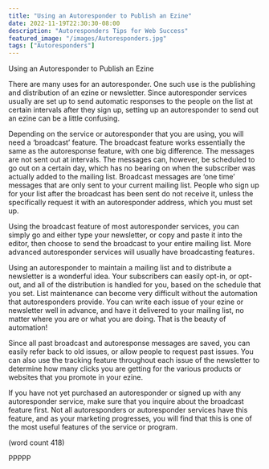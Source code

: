 ```yaml
---
title: "Using an Autoresponder to Publish an Ezine"
date: 2022-11-19T22:30:30-08:00
description: "Autoresponders Tips for Web Success"
featured_image: "/images/Autoresponders.jpg"
tags: ["Autoresponders"]
---
```


Using an Autoresponder to Publish an Ezine

There are many uses for an autoresponder. One 
such use is the publishing and distribution of an 
ezine or newsletter. Since autoresponder services
usually are set up to send automatic responses to 
the people on the list at certain intervals after they 
sign up, setting up an autoresponder to send out an 
ezine can be a little confusing.

Depending on the service or autoresponder that you 
are using, you will need a ‘broadcast’ feature. The 
broadcast feature works essentially the same as the 
autoresponse feature, with one big difference. The 
messages are not sent out at intervals. The 
messages can, however, be scheduled to go out on 
a certain day, which has no bearing on when the 
subscriber was actually added to the mailing list. 
Broadcast messages are ‘one time’ messages that 
are only sent to your current mailing list. People 
who sign up for your list after the broadcast has 
been sent do not receive it, unless the specifically
request it with an autoresponder address, which 
you must set up.

Using the broadcast feature of most autoresponder 
services, you can simply go and either type your 
newsletter, or copy and paste it into the editor, then 
choose to send the broadcast to your entire mailing 
list. More advanced autoresponder services will 
usually have broadcasting features. 

Using an autoresponder to maintain a mailing list 
and to distribute a newsletter is a wonderful idea. 
Your subscribers can easily opt-in, or opt-out, and 
all of the distribution is handled for you, based on 
the schedule that you set. List maintenance can 
become very difficult without the automation that 
autoresponders provide. You can write each issue 
of your ezine or newsletter well in advance, and 
have it delivered to your mailing list, no matter 
where you are or what you are doing. That is the 
beauty of automation!

Since all past broadcast and autoresponse 
messages are saved, you can easily refer back to 
old issues, or allow people to request past issues. 
You can also use the tracking feature throughout 
each issue of the newsletter to determine how
many clicks you are getting for the various products 
or websites that you promote in your ezine.

If you have not yet purchased an autoresponder or 
signed up with any autoresponder service, make 
sure that you inquire about the broadcast feature 
first. Not all autoresponders or autoresponder 
services have this feature, and as your marketing 
progresses, you will find that this is one of the most 
useful features of the service or program.

(word count 418)

PPPPP

